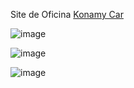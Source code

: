 Site de Oficina [Konamy Car](https://oficina-konamy-car.netlify.app/)

![image](https://github.com/user-attachments/assets/5696bac7-78e6-4a4a-8359-89fc44728a62)

![image](https://github.com/user-attachments/assets/0f11702c-0acd-49e2-8234-9df6fe0dfd73)

![image](https://github.com/user-attachments/assets/10b2bbf9-cf74-4e59-aa16-5b53dd5fcac3)
